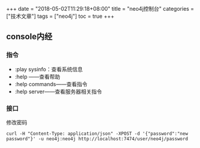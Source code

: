 +++
date = "2018-05-02T11:29:18+08:00" title = "neo4j控制台" categories = ["技术文章"] tags = ["neo4j"] toc = true
+++

## console内经

### 指令

- :play sysinfo：查看系统信息
- :help ——查看帮助
- :help commands——查看指令
- :help server——查看服务器相关指令



### 接口

修改密码

```
curl -H "Content-Type: application/json" -XPOST -d '{"password":"new password"}' -u neo4j:neo4j http://localhost:7474/user/neo4j/password
```

